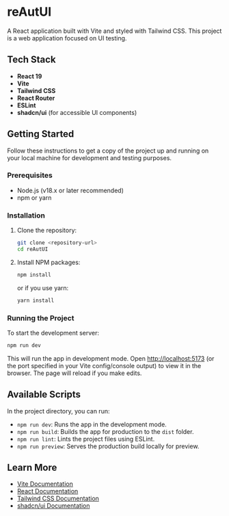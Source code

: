 # reAutUI

A React application built with Vite and styled with Tailwind CSS. This project is a web application focused on UI testing.

## Tech Stack

- **React 19**
- **Vite**
- **Tailwind CSS**
- **React Router**
- **ESLint**
- **shadcn/ui** (for accessible UI components)

## Getting Started

Follow these instructions to get a copy of the project up and running on your local machine for development and testing purposes.

### Prerequisites

- Node.js (v18.x or later recommended)
- npm or yarn

### Installation

1. Clone the repository:

    ```bash
    git clone <repository-url>
    cd reAutUI
    ```

2. Install NPM packages:

    ```bash
    npm install
    ```

    or if you use yarn:

    ```bash
    yarn install
    ```

### Running the Project

To start the development server:

```bash
npm run dev
```

This will run the app in development mode. Open [http://localhost:5173](http://localhost:5173) (or the port specified in your Vite config/console output) to view it in the browser. The page will reload if you make edits.

## Available Scripts

In the project directory, you can run:

- `npm run dev`: Runs the app in the development mode.
- `npm run build`: Builds the app for production to the `dist` folder.
- `npm run lint`: Lints the project files using ESLint.
- `npm run preview`: Serves the production build locally for preview.

## Learn More

- [Vite Documentation](https://vitejs.dev/)
- [React Documentation](https://react.dev/)
- [Tailwind CSS Documentation](https://tailwindcss.com/)
- [shadcn/ui Documentation](https://ui.shadcn.com/docs)
